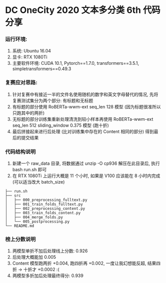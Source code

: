 # DC OneCity 2020 文本多分类 6th 代码分享

### 运行环境:

1. 系统: Ubuntu 16.04
2. 显卡: RTX 1080Ti
3. 主要软件环境: CUDA 10.1, Pytorch==1.7.0, transformers==3.5.1, simpletransformers==0.49.3

### 复赛应对思路:

1. 针对复赛中有接近一半的文件名使用随机的数字和英文字母替代的情况, 先将复赛测试集分为两个部分: 有标题和无标题
2. 有标题的部分使用 RoBERTa-wwm-ext seq_len 128 模型 (因为标题很准所以只跑其中的两折)
3. 无标题的部分训练集重新处理清洗到较小样本再使用 RoBERTa-wwm-ext seq_len 512 sliding_window 0.375 模型 (跑十折)
4. 最后拼接起来进行后处理 (比对训练集中存在的 Content 相同的部分) 得到最后的提交结果

### 代码结构说明

1. 新建一个 raw_data 目录, 将数据通过 unzip -O cp936 解压在此目录后, 执行 bash run.sh 即可
2. 在 RTX 1080Ti 上运行大概是 11 个小时, 如果是 V100 应该能在 8 小时内完成 (可以适当改大 batch_size)

```
├── run.sh
├── src
│   ├── 000_preprocessing_fulltext.py
│   ├── 001_train_folds_fulltext.py
│   ├── 002_preprocessing_content.py
│   ├── 003_train_folds_content.py
│   ├── 004_merge_folds.py
│   └── 005_postprocessing.py
└── README.md
```

### 榜上分数说明

1. 两模型单折不加后处理线上分数: 0.926
2. 后处理大概能加 0.005
3. Content 模型跑两折 +0.004, 跑四折再 +0.002, 一度让我幻想能反超, 结果四折 -> 十折才 +0.0002 :(
4. 两模型多折加后处理最终得分: 0.939

